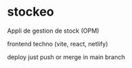 # stockeo

Appli de gestion de stock (OPM)

frontend techno (vite, react, netlify)

deploy
just push or merge in main branch
